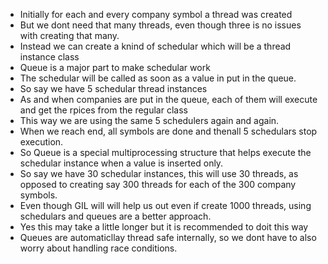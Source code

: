 - Initially for each and every company symbol a thread was created 
- But we dont need that many threads, even though three is no issues with creating that many.
- Instead we can create a knind of schedular which will be a thread instance class
- Queue is a major part to make schedular work
- The schedular will be called as soon as a value in put in the queue.
- So say we have 5 schedular thread instances
- As and when companies are put in the queue, each of them will execute and get the rpices from the regular class
- This way we are using the same 5 schedulers again and again.
- When we reach end, all symbols are done and thenall 5 schedulars stop execution.
- So Queue is a special multiprocessing structure that helps execute the schedular instance when a value is inserted only.
- So say we have 30 schedular instances, this will use 30 threads, as opposed to creating say 300 threads for each of the 300 company symbols.
- Even though GIL will will help us out even if create 1000 threads, using schedulars and queues are a better approach.
- Yes this may take a little longer but it is recommended to doit this way
- Queues are automaticllay thread safe internally, so we dont have to also worry about handling race conditions.
